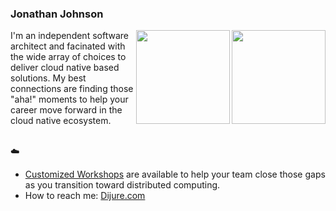 ### Jonathan Johnson

<img align="right" width="150" src="https://www.dijure.com/images/company/avatar.png">

<img align="right" width="150" src="https://www.dijure.com/images/company/dijure-logo-small.png">

I'm an independent software architect and facinated with the wide array of choices to deliver cloud native based solutions. My best connections are finding those "aha!" moments to help your career move forward in the cloud native ecosystem.

<br>:cloud:

- [Customized Workshops](https://www.dijure.com/services) are available to help your team close those gaps as you transition toward distributed computing.
- How to reach me: [Dijure.com](https://www.dijure.com/contact)

